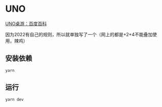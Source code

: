 # UNO
[UNO桌游：百度百科](https://baike.baidu.com/item/UNO/25437)  

因为2022有自己的规则，所以就单独写了一个（网上的都是+2+4不能叠加使用，辣鸡）

## 安装依赖
```
yarn
```

## 运行
```
yarn dev
```

